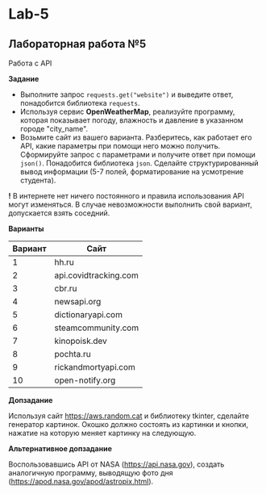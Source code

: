 # Lab-5

## Лабораторная работа №5

Работа с API

**Задание**

* Выполните запрос ```requests.get("website")``` и выведите ответ, понадобится библиотека ```requests```.
* Используя сервис **OpenWeatherMap**, реализуйте программу, которая показывает погоду, влажность и давление в указанном городе "city_name".
* Возьмите сайт из вашего варианта. Разберитесь, как работает его API, какие параметры при помощи него можно получить. Сформируйте запрос с параметрами и получите ответ при помощи ```json()```. Понадобится библиотека ```json```. Сделайте структурированный вывод информации (5-7 полей, форматирование на усмотрение студента).

**!** В интернете нет ничего постоянного и правила использования API могут изменяться. В случае невозможности выполнить свой вариант, допускается взять соседний.

**Варианты**

| Вариант | Сайт |
| ------- | ---- |
| 1 | hh.ru |
| 2 | api.covidtracking.com |
| 3 | cbr.ru |
| 4 | newsapi.org |
| 5 | dictionaryapi.com |
| 6 | steamcommunity.com|
| 7 | kinopoisk.dev |
| 8 | pochta.ru |
| 9 | rickandmortyapi.com |
| 10 | open-notify.org |

**Допзадание**

Используя сайт https://aws.random.cat и библиотеку tkinter, сделайте генератор картинок. Окошко должно состоять из картинки и кнопки, нажатие на которую меняет картинку на следующую.

**Альтернативное допзадание**

Воспользовавшись API от NASA (https://api.nasa.gov), создать аналогичную программу, выводящую фото дня (https://apod.nasa.gov/apod/astropix.html).
